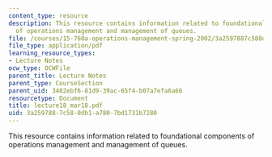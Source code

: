 ```yaml
---
content_type: resource
description: This resource contains information related to foundational components
  of operations management and management of queues.
file: /courses/15-760a-operations-management-spring-2002/3a2597887c580db1a7807bd1731b7280_lecture18_mar18.pdf
file_type: application/pdf
learning_resource_types:
- Lecture Notes
ocw_type: OCWFile
parent_title: Lecture Notes
parent_type: CourseSection
parent_uid: 3402ebf6-81d9-39ac-65f4-b07a7efa6a66
resourcetype: Document
title: lecture18_mar18.pdf
uid: 3a259788-7c58-0db1-a780-7bd1731b7280
---
```

This resource contains information related to foundational components of operations management and management of queues.